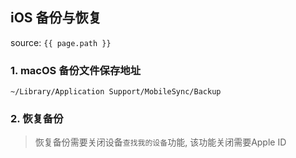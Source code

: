## iOS 备份与恢复
source: `{{ page.path }}`

### 1. macOS 备份文件保存地址

    ~/Library/Application Support/MobileSync/Backup

### 2. 恢复备份

> 恢复备份需要关闭设备`查找我的设备`功能, 该功能关闭需要Apple ID
